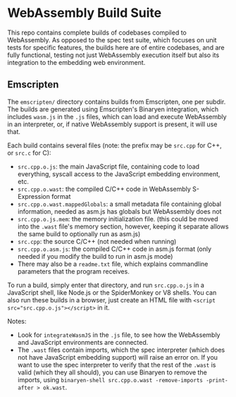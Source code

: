 
# WebAssembly Build Suite

This repo contains complete builds of codebases compiled to WebAssembly. As
opposed to the spec test suite, which focuses on unit tests for specific
features, the builds here are of entire codebases, and are fully functional,
testing not just WebAssembly execution itself but also its integration to
the embedding web environment.

## Emscripten

The `emscripten/` directory contains builds from Emscripten, one per subdir.
The builds are generated using Emscripten's Binaryen integration, which
includes `wasm.js` in the `.js` files, which can load and execute WebAssembly
in an interpreter, or, if native WebAssembly support is present, it will
use that.

Each build contains several files (note: the prefix may be `src.cpp` for C++,
or `src.c` for C):

 * `src.cpp.o.js`: the main JavaScript file, containing code to load everything, syscall access to the JavaScript embedding environment, etc.
 * `src.cpp.o.wast`: the compiled C/C++ code in WebAssembly S-Expression format
 * `src.cpp.o.wast.mappedGlobals`: a small metadata file containing global information, needed as asm.js has globals but WebAssembly does not
 * `src.cpp.o.js.mem`: the memory initialization file. (this could be moved into the `.wast` file's memory section, however, keeping it separate allows the same build to optionally run as asm.js)
 * `src.cpp`: the source C/C++ (not needed when running)
 * `src.cpp.o.asm.js`: the compiled C/C++ code in asm.js format (only needed if you modify the build to run in asm.js mode)
 * There may also be a `readme.txt` file, which explains commandline parameters that the program receives.

To run a build, simply enter that directory, and run `src.cpp.o.js` in a JavaScript shell, like Node.js or the SpiderMonkey or V8 shells. You can also run these builds in a browser, just create an HTML file with `<script src="src.cpp.o.js"></script>` in it.

Notes:

 * Look for `integrateWasmJS` in the `.js` file, to see how the WebAssembly and JavaScript environments are connected.
 * The `.wast` files contain imports, which the spec interpreter (which does not have JavaScript embedding support) will raise an error on. If you want to use the spec interpreter to verify that the rest of the `.wast` is valid (which they all should), you can use Binaryen to remove the imports, using `binaryen-shell src.cpp.o.wast -remove-imports -print-after > ok.wast`.

